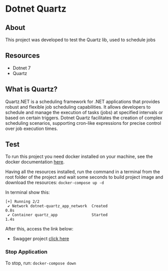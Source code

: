 # Dotnet Quartz

## About

This project was developed to test the Quartz lib, used to schedule jobs

## Resources

- Dotnet 7
- Quartz

## What is Quartz?

Quartz.NET is a scheduling framework for .NET applications that provides robust and flexible job scheduling capabilities. It allows developers to schedule and manage the execution of tasks (jobs) at specified intervals or based on certain triggers. Dotnet Quartz facilitates the creation of complex scheduling scenarios, supporting cron-like expressions for precise control over job execution times.

## Test

To run this project you need docker installed on your machine, see the docker documentation [here](https://www.docker.com/).

Having all the resources installed, run the command in a terminal from the root folder of the project and wait some seconds to build project image and download the resources: `docker-compose up -d`

In terminal show this:

```console
[+] Running 2/2
 ✔ Network dotnet-quartz_app_network  Created                                              0.8s
 ✔ Container quartz_app               Started                                              1.4s
```

After this, access the link below:

- Swagger project [click here](http://localhost:5000/swagger)

### Stop Application

To stop, run: `docker-compose down`
